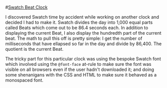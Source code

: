 #[Swatch Beat Clock](https://dkallen78.github.io/clocks/swatch-clock/swatchTime.html)

I discovered Swatch time by accident while working on another clock and decided I had to make it. Swatch divides the day into 1,000 equal parts called Beats which come out to be 86.4 seconds each. In addition to displaying the current Beat, I also display the hundredth part of the current beat. The math to pull this off is pretty simple: I get the number of milliseconds that have ellapsed so far in the day and divide by 86,400. The quotient is the current Beat. 

The tricky part for this particular clock was using the bespoke Swatch font which involved using the `@font-face` at-rule to make sure the font was visible on all browsers even if the user hadn't downloaded it; and doing some shenanigans with the CSS and HTML to make sure it behaved as a monospaced font. 